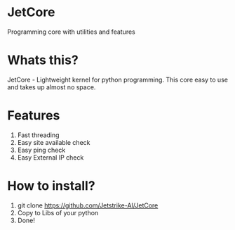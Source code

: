 # JetCore
Programming core with utilities and features

Whats this?
=
JetCore - Lightweight kernel for python programming.
This core easy to use and takes up almost no space.

Features
=
1) Fast threading
2) Easy site available check
3) Easy ping check
4) Easy External IP check


How to install?
=
1) git clone https://github.com/Jetstrike-AI/JetCore
2) Copy to Libs of your python
3) Done!
